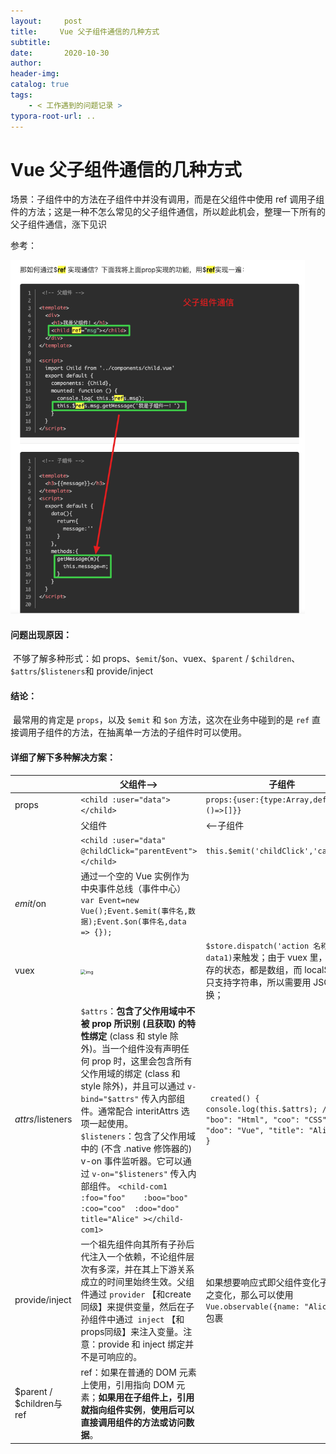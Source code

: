 ```yaml
---
layout:     post
title:     Vue 父子组件通信的几种方式
subtitle:  
date:       2020-10-30
author:     
header-img: 
catalog: true
tags:
    - < 工作遇到的问题记录 >
typora-root-url: ..
---
```



# Vue 父子组件通信的几种方式

场景：子组件中的方法在子组件中并没有调用，而是在父组件中使用 ref 调用子组件的方法；这是一种不怎么常见的父子组件通信，所以趁此机会，整理一下所有的父子组件通信，涨下见识

参考：

<img src="/../img/assets_2019/image-20201030112829140.png" alt="image-20201030112829140" style="zoom:67%;" />

#### 问题出现原因：

​	不够了解多种形式：如 props、`$emit`/`$on`、vuex、`$parent` / `$children`、`$attrs`/`$listeners`和 provide/inject

#### 结论：

​    最常用的肯定是 `props`，以及 `$emit` 和 `$on` 方法，这次在业务中碰到的是 `ref` 直接调用子组件的方法，在抽离单一方法的子组件时可以使用。

#### 详细了解下多种解决方案：

|                           | 父组件-->                                                    | 子组件                                                       |
| ------------------------- | ------------------------------------------------------------ | ------------------------------------------------------------ |
| props                     | `<child :user="data"></child>`                               | `props:{user:{type:Array,default:()=>[]}}`                   |
|                           | 父组件                                                       | <--子组件                                                    |
|                           | `<child :user="data" @childClick="parentEvent"></child>`     | `this.$emit('childClick','canshu');`                         |
| $emit/$on                 | 通过一个空的 Vue 实例作为中央事件总线（事件中心）`var Event=new Vue();Event.$emit(事件名,数据);Event.$on(事件名,data => {});` |                                                              |
| vuex                      | <img src="https://image.fundebug.com/2019-05-18-03.png" alt="img" style="zoom:50%;" /> | `$store.dispatch('action 名称', data1)`来触发；由于 vuex 里，我们保存的状态，都是数组，而 localStorage 只支持字符串，所以需要用 JSON 转换； |
| $attrs/$listeners         | `$attrs`：**包含了父作用域中不被 prop 所识别 (且获取) 的特性绑定** (class 和 style 除外)。当一个组件没有声明任何 prop 时，这里会包含所有父作用域的绑定 (class 和 style 除外)，并且可以通过 `v-bind="$attrs"` 传入内部组件。通常配合 interitAttrs 选项一起使用。<br/>`$listeners`：包含了父作用域中的 (不含 .native 修饰器的) v-on 事件监听器。它可以通过 `v-on="$listeners"` 传入内部组件。    `<child-com1 :foo="foo"    :boo="boo" :coo="coo"  :doo="doo" title="Alice" ></child-com1>` | ` created() {     console.log(this.$attrs); // { "boo": "Html", "coo": "CSS", "doo": "Vue", "title": "Alice" }   }` |
| provide/inject            | 一个祖先组件向其所有子孙后代注入一个依赖，不论组件层次有多深，并在其上下游关系成立的时间里始终生效。父组件通过 `provider` 【和create同级】来提供变量，然后在子孙组件中通过` inject` 【和props同级】来注入变量。注意：provide 和 inject 绑定并不是可响应的。 | 如果想要响应式即父组件变化子组件随之变化，那么可以使用 `Vue.observable({name: "Alice"}); `包裹 |
| $parent / $children与 ref | ref：如果在普通的 DOM 元素上使用，引用指向 DOM 元素；**如果用在子组件上，引用就指向组件实例**，**使用后可以直接调用组件的方法或访问数据**。 |                                                              |
